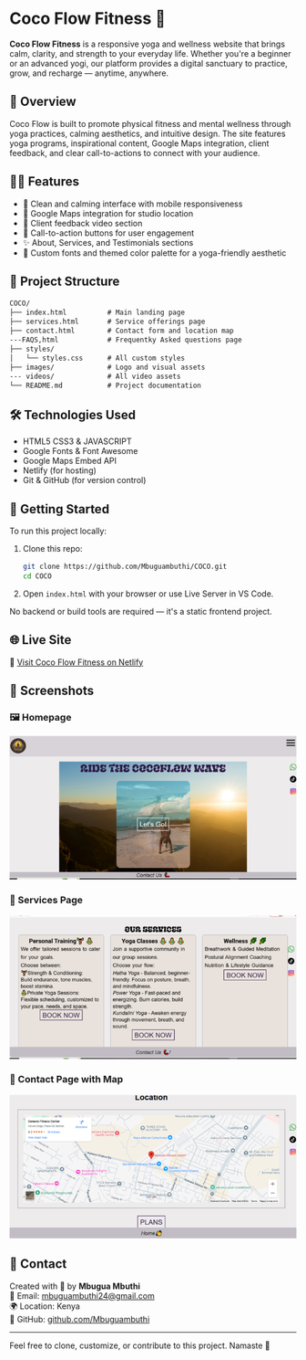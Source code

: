# Coco Flow Fitness 🌿

**Coco Flow Fitness** is a responsive yoga and wellness website that brings calm, clarity, and strength to your everyday life. Whether you're a beginner or an advanced yogi, our platform provides a digital sanctuary to practice, grow, and recharge — anytime, anywhere.

## 🌟 Overview

Coco Flow is built to promote physical fitness and mental wellness through yoga practices, calming aesthetics, and intuitive design. The site features yoga programs, inspirational content, Google Maps integration, client feedback, and clear call-to-actions to connect with your audience.

## 🧘‍♀️ Features

- 💠 Clean and calming interface with mobile responsiveness
- 📍 Google Maps integration for studio location
- 🎥 Client feedback video section
- 📲 Call-to-action buttons for user engagement
- ✨ About, Services, and Testimonials sections
- 🎨 Custom fonts and themed color palette for a yoga-friendly aesthetic

## 📁 Project Structure

```
COCO/
├── index.html          # Main landing page
├── services.html       # Service offerings page
├── contact.html        # Contact form and location map
---FAQS,html            # Frequentky Asked questions page
├── styles/
│   └── styles.css      # All custom styles
├── images/             # Logo and visual assets
--- videos/             # All video assets
└── README.md           # Project documentation
```

## 🛠️ Technologies Used

- HTML5 CSS3  & JAVASCRIPT
- Google Fonts & Font Awesome
- Google Maps Embed API
- Netlify (for hosting)
- Git & GitHub (for version control)

## 🚀 Getting Started

To run this project locally:

1. Clone this repo:

   ```bash
   git clone https://github.com/Mbuguambuthi/COCO.git
   cd COCO
   ```

2. Open `index.html` with your browser or use Live Server in VS Code.


No backend or build tools are required — it's a static frontend project.

## 🌐 Live Site

🔗 [Visit Coco Flow Fitness on Netlify](https://cocoflow.netlify.app )

## 📸 Screenshots

### 🖼 Homepage
![Homepage Screenshot](images/Home.png)

### 🧘 Services Page
![Services Screenshot](images/Service.png)

### 📍 Contact Page with Map
![Contact Screenshot](images/Contact.png)

## 📨 Contact

Created with 💚 by **Mbugua Mbuthi**  
📧 Email: mbuguambuthi24@gmail.com  
🌍 Location: Kenya  
🔗 GitHub: [github.com/Mbuguambuthi](https://github.com/Mbuguambuthi)

---
Feel free to clone, customize, or contribute to this project. Namaste 🙏
